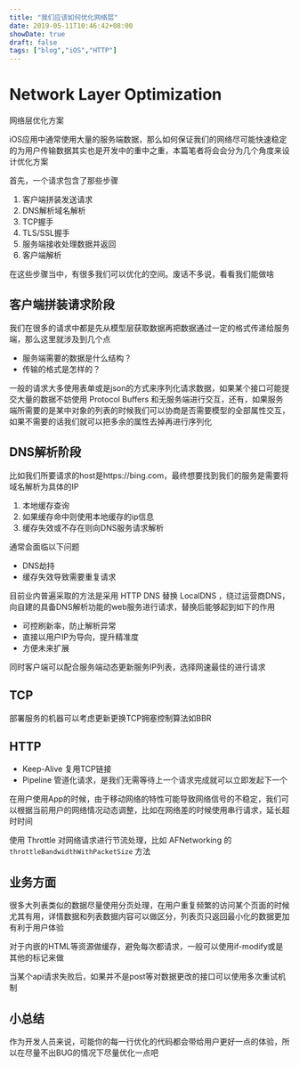 ```yaml
---
title: "我们应该如何优化网络层"
date: 2019-05-11T10:46:42+08:00
showDate: true
draft: false
tags: ["blog","iOS","HTTP"]
---
```


# Network Layer Optimization

网络层优化方案

iOS应用中通常使用大量的服务端数据，那么如何保证我们的网络尽可能快速稳定的为用户传输数据其实也是开发中的重中之重，本篇笔者将会会分为几个角度来设计优化方案

首先，一个请求包含了那些步骤

1. 客户端拼装发送请求
2. DNS解析域名解析
3. TCP握手
4. TLS/SSL握手
5. 服务端接收处理数据并返回
6. 客户端解析

在这些步骤当中，有很多我们可以优化的空间。废话不多说，看看我们能做啥

## 客户端拼装请求阶段

我们在很多的请求中都是先从模型层获取数据再把数据通过一定的格式传递给服务端，那么这里就涉及到几个点

- 服务端需要的数据是什么结构？
- 传输的格式是怎样的？

一般的请求大多使用表单或是json的方式来序列化请求数据，如果某个接口可能提交大量的数据不妨使用 Protocol Buffers 和无服务端进行交互，还有，如果服务端所需要的是某中对象的列表的时候我们可以协商是否需要模型的全部属性交互，如果不需要的话我们就可以把多余的属性去掉再进行序列化

## DNS解析阶段

比如我们所要请求的host是https://bing.com，最终想要找到我们的服务是需要将域名解析为具体的IP

1. 本地缓存查询
2. 如果缓存命中则使用本地缓存的ip信息
3. 缓存失效或不存在则向DNS服务请求解析

通常会面临以下问题

- DNS劫持
- 缓存失效导致需要重复请求

目前业内普遍采取的方法是采用 HTTP DNS 替换 LocalDNS ，绕过运营商DNS，向自建的具备DNS解析功能的web服务进行请求，替换后能够起到如下的作用

- 可控刷新率，防止解析异常
- 直接以用户IP为导向，提升精准度
- 方便未来扩展

同时客户端可以配合服务端动态更新服务IP列表，选择网速最佳的进行请求

## TCP

部署服务的机器可以考虑更新更换TCP拥塞控制算法如BBR

## HTTP

- Keep-Alive 复用TCP链接
- Pipeline 管道化请求，是我们无需等待上一个请求完成就可以立即发起下一个

在用户使用App的时候，由于移动网络的特性可能导致网络信号的不稳定，我们可以根据当前用户的网络情况动态调整，比如在网络差的时候使用串行请求，延长超时时间

使用 Throttle 对网络请求进行节流处理，比如 AFNetworking 的 `throttleBandwidthWithPacketSize` 方法

## 业务方面

很多大列表类似的数据尽量使用分页处理，在用户重复频繁的访问某个页面的时候尤其有用，详情数据和列表数据内容可以做区分，列表页只返回最小化的数据更加有利于用户体验

对于内嵌的HTML等资源做缓存，避免每次都请求，一般可以使用if-modify或是其他的标记来做

当某个api请求失败后，如果并不是post等对数据更改的接口可以使用多次重试机制

## 小总结

作为开发人员来说，可能你的每一行优化的代码都会带给用户更好一点的体验，所以在尽量不出BUG的情况下尽量优化一点吧